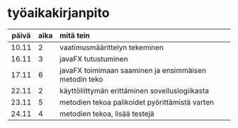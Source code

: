 # työaikakirjanpito

|päivä|aika|mitä tein|
|:---:|:---|:-----|
|10.11|2   |vaatimusmäärittelyn tekeminen|
|16.11|3   |javaFX tutustuminen|
|17.11|6   |javaFX toimimaan saaminen ja ensimmäisen metodin teko|
|22.11|2   |käyttöliittymän erittäminen sovelluslogiikasta|
|23.11|5   |metodien tekoa palikoidet pyörittämistä varten|
|24.11|4   |metodien tekoa, lisää testejä|
